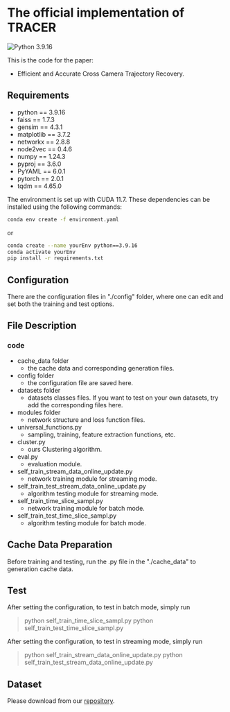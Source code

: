 # The official implementation of TRACER

![Python 3.9.16](https://img.shields.io/badge/python-3.9.16-green.svg?style=plastic)

This is the code for the paper:

- Efficient and Accurate Cross Camera Trajectory Recovery.

## Requirements

- python == 3.9.16
- faiss == 1.7.3
- gensim == 4.3.1
- matplotlib == 3.7.2
- networkx == 2.8.8
- node2vec == 0.4.6
- numpy == 1.24.3
- pyproj == 3.6.0
- PyYAML == 6.0.1
- pytorch == 2.0.1
- tqdm == 4.65.0

The environment is set up with CUDA 11.7. These dependencies can be installed using the following commands:

```bash
conda env create -f environment.yaml
```
or
```bash
conda create --name yourEnv python==3.9.16
conda activate yourEnv
pip install -r requirements.txt
```

## Configuration
There are the configuration files in "./config" folder, where one can edit and set both the training and test options.

## File Description

### code
- cache_data folder
  - the cache data and corresponding generation files.
- config folder
  - the configuration file are saved here.
- datasets folder
  - datasets classes files. If you want to test on your own datasets, try add the corresponding files here.
- modules folder
  - network structure and loss function files.
- universal_functions.py
  - sampling, training, feature extraction functions, etc.
- cluster.py
  - ours Clustering algorithm.
- eval.py
  - evaluation module.
- self_train_stream_data_online_update.py
  - network training module for streaming mode.
- self_train_test_stream_data_online_update.py
  - algorithm testing module for streaming mode.
- self_train_time_slice_sampl.py
  - network training module for batch mode.
- self_train_test_time_slice_sampl.py
  - algorithm testing module for batch mode.

## Cache Data Preparation
Before training and testing, run the .py file in the "./cache_data" to generation cache data. 

## Test
After setting the configuration, to test in batch mode, simply run

> python self_train_time_slice_sampl.py
> python self_train_test_time_slice_sampl.py

After setting the configuration, to test in streaming mode, simply run

> python self_train_stream_data_online_update.py
> python self_train_test_stream_data_online_update.py

## Dataset
Please download from our [repository](https://terabox.com/s/1BUll52ghFXuseGRaev-ElA). 
